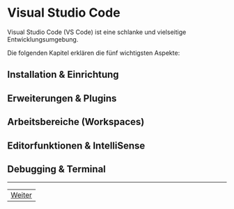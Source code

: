 # Visual Studio Code

Visual Studio Code (VS Code) ist eine schlanke und vielseitige Entwicklungsumgebung.

Die folgenden Kapitel erklären die fünf wichtigsten Aspekte:

## Installation & Einrichtung

## Erweiterungen & Plugins

## Arbeitsbereiche (Workspaces)

## Editorfunktionen & IntelliSense

## Debugging & Terminal

---

| |
| --- |
| [Weiter](/docs/3/2/1/README.md) |
